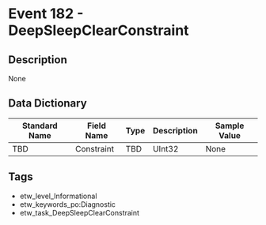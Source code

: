 # Event 182 - DeepSleepClearConstraint

## Description
None

## Data Dictionary
|Standard Name|Field Name|Type|Description|Sample Value|
|---|---|---|---|---|
|TBD|Constraint|TBD|UInt32|None|None|

## Tags
* etw_level_Informational
* etw_keywords_po:Diagnostic
* etw_task_DeepSleepClearConstraint